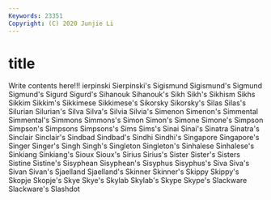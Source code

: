 ```yaml
---
Keywords: 23351
Copyright: (C) 2020 Junjie Li
---
```


# title

Write contents here!!!
ierpinski 
Sierpinski's 
Sigismund
Sigismund's 
Sigmund 
Sigmund's 
Sigurd 
Sigurd's 
Sihanouk 
Sihanouk's 
Sikh 
Sikh's 
Sikhism
Sikhs 
Sikkim 
Sikkim's 
Sikkimese 
Sikkimese's 
Sikorsky 
Sikorsky's 
Silas 
Silas's 
Silurian
Silurian's 
Silva 
Silva's 
Silvia 
Silvia's 
Simenon 
Simenon's 
Simmental 
Simmental's 
Simmons
Simmons's 
Simon 
Simon's 
Simone 
Simone's 
Simpson 
Simpson's 
Simpsons 
Simpsons's 
Sims
Sims's 
Sinai 
Sinai's 
Sinatra 
Sinatra's 
Sinclair 
Sinclair's 
Sindbad 
Sindbad's 
Sindhi
Sindhi's 
Singapore 
Singapore's 
Singer 
Singer's 
Singh 
Singh's 
Singleton 
Singleton's 
Sinhalese
Sinhalese's 
Sinkiang 
Sinkiang's 
Sioux 
Sioux's 
Sirius 
Sirius's 
Sister 
Sister's 
Sisters
Sistine 
Sistine's 
Sisyphean 
Sisyphean's 
Sisyphus 
Sisyphus's 
Siva 
Siva's 
Sivan 
Sivan's
Sjaelland 
Sjaelland's 
Skinner 
Skinner's 
Skippy 
Skippy's 
Skopje 
Skopje's 
Skye 
Skye's
Skylab 
Skylab's 
Skype 
Skype's 
Slackware 
Slackware's 
Slashdot 

